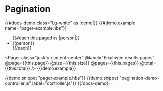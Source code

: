# Pagination

{{#docs-demo class="bg-white" as |demo|}}
  {{#demo.example name="pager-example.hbs"}}
    <ul class="list-group">
      {{#each this.paged as |person|}}
        <li class="list-group-item">{{person}}</li>
      {{/each}}
    </ul>
    <Pager
      class="justify-content-center"
      @label="Employee results pages"
      @page={{this.page}}
      @size={{this.size}}
      @pages={{this.pages}}
      @total={{this.total}}
    />
  {{/demo.example}}

  {{demo.snippet "pager-example.hbs"}}
  {{demo.snippet "pagination-demo-controller.js" label="controller.js"}}
{{/docs-demo}}